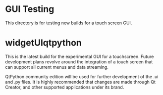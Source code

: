 # GUI Testing
This directory is for testing new builds for a touch screen GUI.

# widgetUIqtpython
This is the latest build for the experimental GUI for a touchscreen. Future development plans revolve around the integration of a touch screen that can support all current menus and data streaming.

QtPython community edition will be used for further development of the .ui and .py files. It is highly recommended that changes are made through Qt Creator, and other supported applications under its brand.
